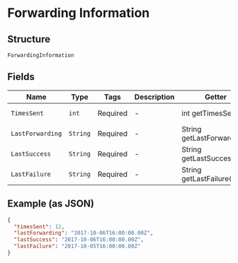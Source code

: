 
# Forwarding Information

## Structure

`ForwardingInformation`

## Fields

| Name | Type | Tags | Description | Getter | Setter |
|  --- | --- | --- | --- | --- | --- |
| `TimesSent` | `int` | Required | - | int getTimesSent() | setTimesSent(int timesSent) |
| `LastForwarding` | `String` | Required | - | String getLastForwarding() | setLastForwarding(String lastForwarding) |
| `LastSuccess` | `String` | Required | - | String getLastSuccess() | setLastSuccess(String lastSuccess) |
| `LastFailure` | `String` | Required | - | String getLastFailure() | setLastFailure(String lastFailure) |

## Example (as JSON)

```json
{
  "timesSent": 12,
  "lastForwarding": "2017-10-06T16:00:00.00Z",
  "lastSuccess": "2017-10-06T16:00:00.00Z",
  "lastFailure": "2017-10-05T16:00:00.00Z"
}
```

